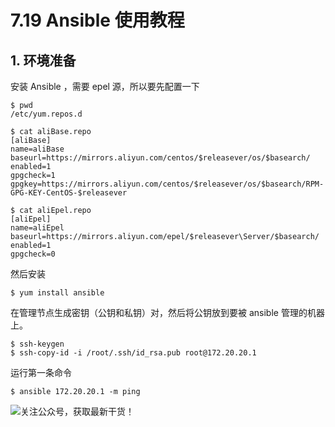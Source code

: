 # 7.19 Ansible 使用教程

## 1. 环境准备

安装 Ansible ，需要 epel 源，所以要先配置一下

```shell
$ pwd
/etc/yum.repos.d
 
$ cat aliBase.repo
[aliBase]
name=aliBase
baseurl=https://mirrors.aliyun.com/centos/$releasever/os/$basearch/
enabled=1
gpgcheck=1
gpgkey=https://mirrors.aliyun.com/centos/$releasever/os/$basearch/RPM-GPG-KEY-CentOS-$releasever
 
$ cat aliEpel.repo
[aliEpel]
name=aliEpel
baseurl=https://mirrors.aliyun.com/epel/$releasever\Server/$basearch/
enabled=1
gpgcheck=0
```

然后安装

```shell
$ yum install ansible
```

在管理节点生成密钥（公钥和私钥）对，然后将公钥放到要被 ansible 管理的机器上。

```shell
$ ssh-keygen
$ ssh-copy-id -i /root/.ssh/id_rsa.pub root@172.20.20.1
```

运行第一条命令

```shell
$ ansible 172.20.20.1 -m ping
```



![关注公众号，获取最新干货！](http://image.python-online.cn/image-20200320125724880.png)